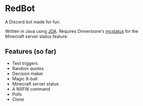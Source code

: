 # RedBot

A Discord bot made for fun.

Written in Java using [JDA](https://github.com/DV8FromTheWorld/JDA).
Requires Dinnerbone's [mcstatus](https://github.com/Dinnerbone/mcstatus) for the Minecraft server status feature.

## Features (so far)

* Text triggers
* Random quotes
* Decision maker
* Magic 8-ball
* Minecraft server status
* A NSFW command
* Polls
* Clone
